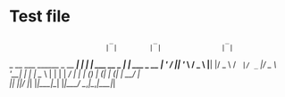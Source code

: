 # Test file

                             _          _                 _           
                            | |        | |               | |          
 _ __  ___ ______ _ __   ___| |_ ______| | ___   __ _  __| | ___ _ __ 
| '_ \/ __|______| '_ \ / _ \ __|______| |/ _ \ / _` |/ _` |/ _ \ '__|
| | | \__ \      | | | |  __/ |_       | | (_) | (_| | (_| |  __/ |   
|_| |_|___/      |_| |_|\___|\__|      |_|\___/ \__,_|\__,_|\___|_|   
                                                                      